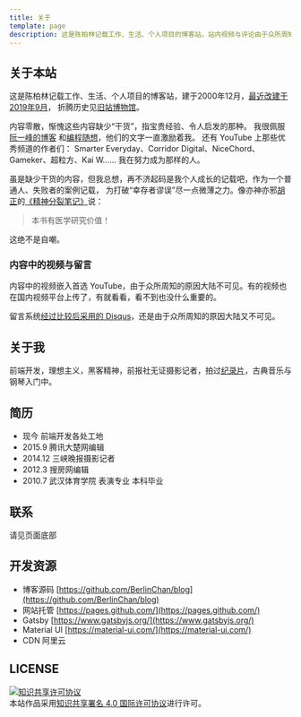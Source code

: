 ```yaml
---
title: 关于
template: page
description: 这是陈柏林记载工作、生活、个人项目的博客站，站内视频与评论由于众所周知的原因大陆不可见
---
```


## 关于本站
这是陈柏林记载工作、生活、个人项目的博客站，建于2000年12月，[最近改建于 2019年9月](/2019/08/migrate-from-wordpress-to-gatsby)，
折腾历史见[旧站博物馆](https://museum.berlinchan.com/)。

内容零散，惭愧这些内容缺少“干货”，指宝贵经验、令人启发的那种。
我很佩服[阮一峰的博客](http://www.ruanyifeng.com/blog/)
和[编程随想](https://program-think.blogspot.com/)，他们的文字一直激励着我。
还有 YouTube 上那些优秀频道的作者们：
Smarter Everyday、Corridor Digital、NiceChord、Gameker、超粒方、Kai W……
我在努力成为那样的人。

虽是缺少干货的内容，但我总想，再不济起码是我个人成长的记载吧，作为一个普通人、失败者的案例记载，
为打破“幸存者谬误”尽一点微薄之力。像亦神亦邪[胡正](http://www.huzheng.org/)的[《精神分裂笔记》](http://www.huzheng.org/geniusreligion/SchizophreniaNotes.pdf)说：

> 本书有医学研究价值！

这绝不是自嘲。

### 内容中的视频与留言
内容中的视频嵌入首选 YouTube，由于众所周知的原因大陆不可见。有的视频也在国内视频平台上传了，有就看看，看不到也没什么重要的。

留言系统[经过比较后采用的 Disqus](/2019/08/migrate-from-wordpress-to-gatsby#%E6%B7%BB%E5%8A%A0%E8%AF%84%E8%AE%BA%E5%8A%9F%E8%83%BD)，还是由于众所周知的原因大陆又不可见。

## 关于我
前端开发，理想主义，黑客精神，前报社无证摄影记者，拍过[纪录片](https://www.awildpetcat.com)，古典音乐与钢琴入门中。

## 简历
- 现今 前端开发各处工地
- 2015.9 腾讯大楚网编辑
- 2014.12 三峡晚报摄影记者
- 2012.3 搜房网编辑
- 2010.7 武汉体育学院 表演专业 本科毕业

## 联系
请见页面底部

## 开发资源
- 博客源码 [https://github.com/BerlinChan/blog](https://github.com/BerlinChan/blog)
- 网站托管 [https://pages.github.com/](https://pages.github.com/)
- Gatsby [https://www.gatsbyjs.org/](https://www.gatsbyjs.org/)
- Material UI [https://material-ui.com/](https://material-ui.com/)
- CDN 阿里云

## LICENSE
[![知识共享许可协议](https://i.creativecommons.org/l/by/4.0/88x31.png)](http://creativecommons.org/licenses/by/4.0/)  
本站作品采用[知识共享署名 4.0 国际许可协议](http://creativecommons.org/licenses/by/4.0/)进行许可。

